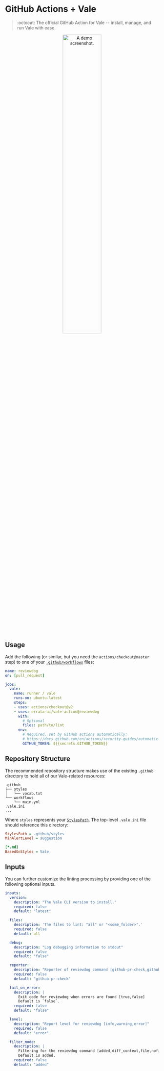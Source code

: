 # GitHub Actions + Vale

> :octocat: The official GitHub Action for Vale -- install, manage, and run Vale with ease.

<p align="center">
  <img width="50%" alt="A demo screenshot." src="https://user-images.githubusercontent.com/8785025/85236358-272d3680-b3d2-11ea-8793-0f45cb70189a.png">
</p>

## Usage

Add the following (or similar, but you need the `actions/checkout@master` step) to one of your [`.github/workflows`](https://help.github.com/en/github/automating-your-workflow-with-github-actions/configuring-a-workflow) files:

```yaml
name: reviewdog
on: [pull_request]

jobs:
  vale:
    name: runner / vale
    runs-on: ubuntu-latest
    steps:
    - uses: actions/checkout@v2
    - uses: errata-ai/vale-action@reviewdog
      with:
        # Optional
        files: path/to/lint
      env:
        # Required, set by GitHub actions automatically:
        # https://docs.github.com/en/actions/security-guides/automatic-token-authentication#about-the-github_token-secret
        GITHUB_TOKEN: ${{secrets.GITHUB_TOKEN}}
```

## Repository Structure

The recommended repository structure makes use of the existing `.github` directory to hold all of our Vale-related resources:

```text
.github
├── styles
│   └── vocab.txt
└── workflows
    └── main.yml
.vale.ini
...
```

Where `styles` represents your [`StylesPath`](https://errata-ai.github.io/vale/styles/). The top-level `.vale.ini` file should reference this directory:

```ini
StylesPath = .github/styles
MinAlertLevel = suggestion

[*.md]
BasedOnStyles = Vale
```

## Inputs

You can further customize the linting processing by providing one of the following optional inputs.

```yaml
inputs:
  version:
    description: "The Vale CLI version to install."
    required: false
    default: "latest"

  files:
    description: 'The files to lint: "all" or "<some_folder>".'
    required: false
    default: all

  debug:
    description: "Log debugging information to stdout"
    required: false
    default: "false"

  reporter:
    description: "Reporter of reviewdog command [github-pr-check,github-pr-review,github-check]."
    required: false
    default: "github-pr-check"

  fail_on_error:
    description: |
      Exit code for reviewdog when errors are found [true,false]
      Default is `false`.
    required: false
    default: "false"

  level:
    description: "Report level for reviewdog [info,warning,error]"
    required: false
    default: "error"

  filter_mode:
    description: |
      Filtering for the reviewdog command [added,diff_context,file,nofilter].
      Default is added.
    required: false
    default: "added"
```
